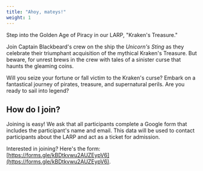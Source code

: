 ```yaml
---
title: "Ahoy, mateys!"
weight: 1
---
```

Step into the Golden Age of Piracy in our LARP, "Kraken's Treasure."

Join Captain Blackbeard's crew on the ship the _Unicorn's Sting_ as they celebrate their triumphant acquisition of the mythical Kraken's Treasure. But beware, for unrest brews in the crew with tales of a sinister curse that haunts the gleaming coins.

Will you seize your fortune or fall victim to the Kraken's curse? Embark on a fantastical journey of pirates, treasure, and supernatural perils. Are you ready to sail into legend?

## How do I join?

Joining is easy! We ask that all participants complete a Google form that includes the participant's name and email. This data will be used to contact participants about the LARP and act as a ticket for admission.

Interested in joining? Here's the form: [https://forms.gle/kBDtkvwu2AUZEypV6](https://forms.gle/kBDtkvwu2AUZEypV6).
